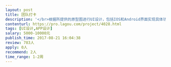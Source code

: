 ```yaml
---                
layout: post       
title: 团队打卡           
description: '</br>根据所提供的原型图进行UI设计，包括IOS和Android界面实现具体功能包括：</br>点滴（工具）：选择习惯，完成方式，点滴主页，内容页，团队打卡创建，团队互动界面等；</br>个人主页</br></br>时间周期：在8月29日内完成所有UI设计</br>'     
contenturl: https://pro.lagou.com/project/4028.html      
tags: [UI设计,APP设计]            
salary: 5000-10000元          
publish_time: 2017-08-21 16:04:38         
review: 783人                   
apply: 0人                   
recommend: 2人                   
time_range: 1-2周              
---                 
```

